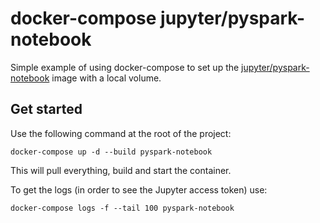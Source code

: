 # docker-compose jupyter/pyspark-notebook

Simple example of using docker-compose to set up the
[jupyter/pyspark-notebook](https://github.com/jupyter/docker-stacks/tree/master/pyspark-notebook) image with a local volume.

## Get started

Use the following command at the root of the project:

```
docker-compose up -d --build pyspark-notebook
```

This will pull everything, build and start the container.

To get the logs (in order to see the Jupyter access token) use:

```
docker-compose logs -f --tail 100 pyspark-notebook
```
